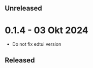 Unreleased
--------

0.1.4 - 03 Okt 2024
===================
- Do not fix edtui version

Released
--------
